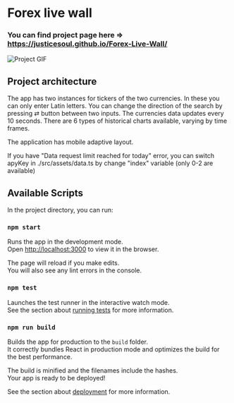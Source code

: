 # Forex live wall

### You can find project page here => https://justicesoul.github.io/Forex-Live-Wall/

![Project GIF](src/assets/images/projectRecord.gif)

## Project architecture

The app has two instances for tickers of the two currencies. In these you can only enter Latin letters. You can change the direction of the search by pressing ⇄ button between two inputs. The currencies data updates every 10 seconds. There are 6 types of historical charts available, varying by time frames.

The application has mobile adaptive layout.

If you have "Data request limit reached for today" error, you can switch apyKey in ./src/assets/data.ts by change "index" variable (only 0-2 are available)

## Available Scripts

In the project directory, you can run:

### `npm start`

Runs the app in the development mode.\
Open [http://localhost:3000](http://localhost:3000) to view it in the browser.

The page will reload if you make edits.\
You will also see any lint errors in the console.

### `npm test`

Launches the test runner in the interactive watch mode.\
See the section about [running tests](https://facebook.github.io/create-react-app/docs/running-tests) for more information.

### `npm run build`

Builds the app for production to the `build` folder.\
It correctly bundles React in production mode and optimizes the build for the best performance.

The build is minified and the filenames include the hashes.\
Your app is ready to be deployed!

See the section about [deployment](https://facebook.github.io/create-react-app/docs/deployment) for more information.

